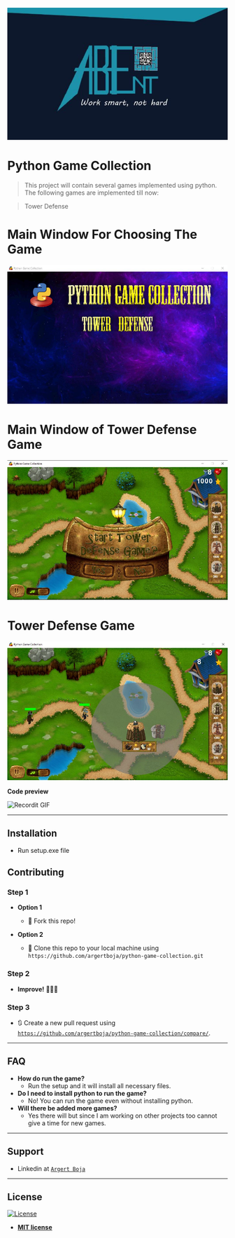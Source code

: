 <a href=""><img src="https://github.com/argertboja/python-game-collection/blob/master/screenshots/logo.JPG" title="ABEnt." alt="ABEnt."></a>

# Python Game Collection

> This project will contain several games implemented using python. The following games are implemented till now:

> Tower Defense

# Main Window For Choosing The Game

<img src="https://github.com/argertboja/python-game-collection/blob/master/screenshots/main_screen.JPG" title="Main WIndow" alt="Main Window">

# Main Window of Tower Defense Game

<img src="https://github.com/argertboja/python-game-collection/blob/master/screenshots/td_main.JPG" title="Main Window of Tower Defense" alt="Main Window of Tower Defense">

# Tower Defense Game

<img src="https://github.com/argertboja/python-game-collection/blob/master/screenshots/td_game.JPG" title="Tower Defense Game" alt="Tower Defense Game">

**Code preview**

![Recordit GIF](http://g.recordit.co/xEQVYkRIH2.gif)

---

## Installation

- Run setup.exe file


## Contributing

### Step 1

- **Option 1**
    - 🍴 Fork this repo!

- **Option 2**
    - 👯 Clone this repo to your local machine using `https://github.com/argertboja/python-game-collection.git`

### Step 2

- **Improve!** 🔨🔨🔨

### Step 3

- 🔃 Create a new pull request using <a href="https://github.com/argertboja/python-game-collection/compare/" target="_blank">`https://github.com/argertboja/python-game-collection/compare/`</a>.

---

## FAQ

- **How do run the game?**
    - Run the setup and it will install all necessary files.
- **Do I need to install python to run the game?**
    - No! You can run the game even without installing python.
- **Will there be added more games?**
    - Yes there will but since I am working on other projects too cannot give a time for new games.

---

## Support

- Linkedin at <a href="https://www.linkedin.com/in/argert-boja-09374b121" target="_blank">`Argert Boja`</a>

---

## License

[![License](http://img.shields.io/:license-mit-blue.svg?style=flat-square)](http://badges.mit-license.org)

- **[MIT license](http://opensource.org/licenses/mit-license.php)**
